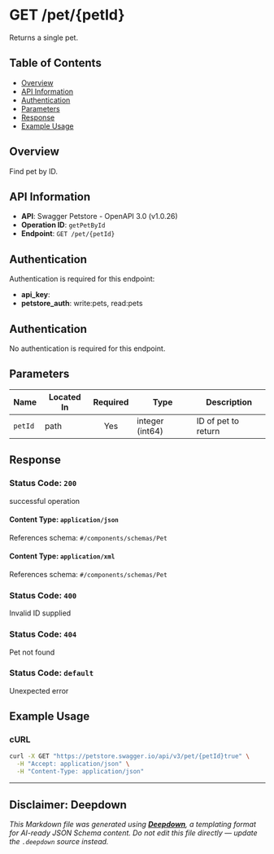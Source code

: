 # GET /pet/{petId}

Returns a single pet.

## Table of Contents

- [Overview](#overview)
- [API Information](#api-information)
- [Authentication](#authentication)
- [Parameters](#parameters)
- [Response](#response)
- [Example Usage](#example-usage)

## Overview

Find pet by ID.

## API Information

- **API**: Swagger Petstore - OpenAPI 3.0 (v1.0.26)
- **Operation ID**: `getPetById`
- **Endpoint**: `GET /pet/{petId}`

## Authentication

Authentication is required for this endpoint:

- **api_key**: 
- **petstore_auth**: write:pets, read:pets
## Authentication

No authentication is required for this endpoint.

## Parameters

| Name | Located In | Required | Type | Description |
|------|------------|:--------:|------|-------------|
| `petId` | path | Yes | integer (int64) | ID of pet to return |

## Response

### Status Code: `200`

successful operation


#### Content Type: `application/json`


References schema: `#/components/schemas/Pet`

#### Content Type: `application/xml`


References schema: `#/components/schemas/Pet`
### Status Code: `400`

Invalid ID supplied

### Status Code: `404`

Pet not found

### Status Code: `default`

Unexpected error


## Example Usage

### cURL

```bash
curl -X GET "https://petstore.swagger.io/api/v3/pet/{petId}true" \
  -H "Accept: application/json" \
  -H "Content-Type: application/json"
```

---

## Disclaimer: Deepdown

_This Markdown file was generated using [**Deepdown**](https://github.com/deepgram/deepdown), a templating format for AI-ready JSON Schema content._
_Do not edit this file directly — update the `.deepdown` source instead._